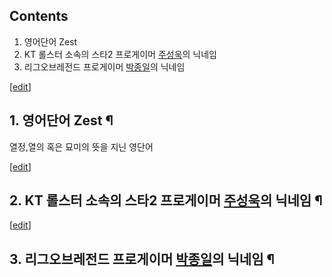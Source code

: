 ## Contents

    

1. 영어단어 Zest 
2. KT 롤스터 소속의 스타2 프로게이머 [주성욱](%EC%A3%BC%EC%84%B1%EC%9A%B1.md)의 닉네임 
3. 리그오브레전드 프로게이머 [박종일](%EB%B0%95%EC%A2%85%EC%9D%BC.md)의 닉네임 

[[edit](http://rigvedawiki.net/r1/wiki.php/Zest?action=edit&section=1)]

## 1. 영어단어 Zest ¶

열정,열의 혹은 묘미의 뜻을 지닌 영단어  

[[edit](http://rigvedawiki.net/r1/wiki.php/Zest?action=edit&section=2)]

## 2. KT 롤스터 소속의 스타2 프로게이머 [주성욱](%EC%A3%BC%EC%84%B1%EC%9A%B1.md)의 닉네임 ¶

  

[[edit](http://rigvedawiki.net/r1/wiki.php/Zest?action=edit&section=3)]

## 3. 리그오브레전드 프로게이머 [박종일](%EB%B0%95%EC%A2%85%EC%9D%BC.md)의 닉네임 ¶


